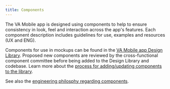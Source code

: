 ```yaml
---
title: Components
---
```


The VA Mobile app is designed using components to help to ensure consistency in look, feel and interaction across the app's features. Each component description includes guidelines for use, examples and resources (UX and ENG).

Components for use in mockups can be found in the [VA Mobile app Design Library](https://www.figma.com/file/QVLPB3eOunmKrgQOuOt0SU/VAMobile-DesignLibrary1.0-%F0%9F%93%90?node-id=501%3A40&t=P62TR9FmT9E6a4O2-1). Proposed new components are reviewed by the cross-functional component committee before being added to the Design Library and codebase. Learn more about the [process for adding/updating components to the library](/docs/UX/How-We-Work/design-librarian/).

See also the [engineering philosphy regarding components](/docs/Engineering/Philosphy#global-components-and-utilities-are-created-or-updated-on-the-develop-branch-and-pulled-into-other-branches).